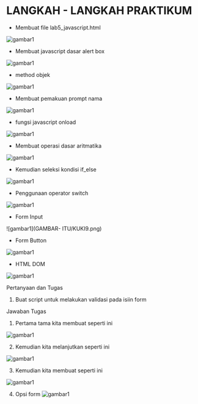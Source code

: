 # LANGKAH - LANGKAH PRAKTIKUM 

- Membuat file lab5_javascript.html

![gambar1](GAMBAR-ITU/KUKI1.png)

- Membuat javascript dasar alert box

![gambar1](GAMBAR-ITU/KUKI2.png)

- method objek

![gambar1](GAMBAR-ITU/KUKI3.png)


- Membuat pemakuan prompt nama

![gambar1](GAMBAR-ITU/KUKI4.png)

- fungsi javascript onload

![gambar1](GAMBAR-ITU/KUKI5.png)

- Membuat operasi dasar aritmatika 

![gambar1](GAMBAR-ITU/KUKI6.png)

- Kemudian seleksi kondisi if_else

![gambar1](GAMBAR-ITU/KUKI7.png)

- Penggunaan operator switch

![gambar1](GAMBAR-ITU/KUKI8.png)

- Form Input 

![gambar1](GAMBAR- ITU/KUKI9.png)

- Form Button

![gambar1](GAMBAR-ITU/KUKI10.png)

- HTML DOM

![gambar1](GAMBAR-ITU/KUKI11.png)



Pertanyaan dan Tugas

1. Buat script untuk melakukan validasi pada isiin form 



Jawaban Tugas


1. Pertama tama kita membuat seperti ini

![gambar1](GAMBAR-ITU/KUKI12.png)

2. Kemudian kita melanjutkan seperti ini

![gambar1](GAMBAR-ITU/KUKI13.png)

3. Kemudian kita membuat seperti ini

![gambar1](GAMBAR-ITU/KUKI14.png)

4. Opsi form
![gambar1](GAMBAR-ITU/KUKI15.png)

